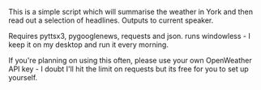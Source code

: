 This is a simple script which will summarise the weather in York and then read out a selection of headlines. Outputs to current speaker.

Requires pyttsx3, pygooglenews, requests and json. runs windowless - I keep it on my desktop and run it every morning.

If you're planning on using this often, please use your own OpenWeather API key - I doubt I'll hit the limit on requests but its free for you to set up yourself.

